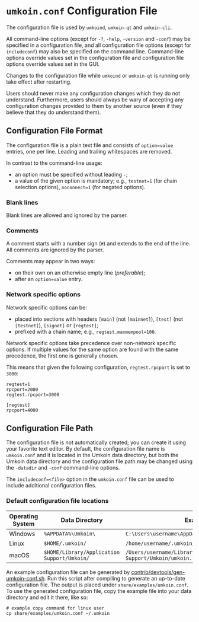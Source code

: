 # `umkoin.conf` Configuration File

The configuration file is used by `umkoind`, `umkoin-qt` and `umkoin-cli`.

All command-line options (except for `-?`, `-help`, `-version` and `-conf`) may be specified in a configuration file, and all configuration file options (except for `includeconf`) may also be specified on the command line. Command-line options override values set in the configuration file and configuration file options override values set in the GUI.

Changes to the configuration file while `umkoind` or `umkoin-qt` is running only take effect after restarting.

Users should never make any configuration changes which they do not understand. Furthermore, users should always be wary of accepting any configuration changes provided to them by another source (even if they believe that they do understand them).

## Configuration File Format

The configuration file is a plain text file and consists of `option=value` entries, one per line. Leading and trailing whitespaces are removed.

In contrast to the command-line usage:
- an option must be specified without leading `-`;
- a value of the given option is mandatory; e.g., `testnet=1` (for chain selection options), `noconnect=1` (for negated options).

### Blank lines

Blank lines are allowed and ignored by the parser.

### Comments

A comment starts with a number sign (`#`) and extends to the end of the line. All comments are ignored by the parser.

Comments may appear in two ways:
- on their own on an otherwise empty line (_preferable_);
- after an `option=value` entry.

### Network specific options

Network specific options can be:
- placed into sections with headers `[main]` (not `[mainnet]`), `[test]` (not `[testnet]`), `[signet]` or `[regtest]`;
- prefixed with a chain name; e.g., `regtest.maxmempool=100`.

Network specific options take precedence over non-network specific options.
If multiple values for the same option are found with the same precedence, the
first one is generally chosen.

This means that given the following configuration, `regtest.rpcport` is set to `3000`:

```
regtest=1
rpcport=2000
regtest.rpcport=3000

[regtest]
rpcport=4000
```

## Configuration File Path

The configuration file is not automatically created; you can create it using your favorite text editor. By default, the configuration file name is `umkoin.conf` and it is located in the Umkoin data directory, but both the Umkoin data directory and the configuration file path may be changed using the `-datadir` and `-conf` command-line options.

The `includeconf=<file>` option in the `umkoin.conf` file can be used to include additional configuration files.

### Default configuration file locations

Operating System | Data Directory | Example Path
-- | -- | --
Windows | `%APPDATA%\Umkoin\` | `C:\Users\username\AppData\Roaming\Umkoin\umkoin.conf`
Linux | `$HOME/.umkoin/` | `/home/username/.umkoin/umkoin.conf`
macOS | `$HOME/Library/Application Support/Umkoin/` | `/Users/username/Library/Application Support/Umkoin/umkoin.conf`

An example configuration file can be generated by [contrib/devtools/gen-umkoin-conf.sh](../contrib/devtools/gen-umkoin-conf.sh).
Run this script after compiling to generate an up-to-date configuration file.
The output is placed under `share/examples/umkoin.conf`.
To use the generated configuration file, copy the example file into your data directory and edit it there, like so:

```
# example copy command for linux user
cp share/examples/umkoin.conf ~/.umkoin
```
